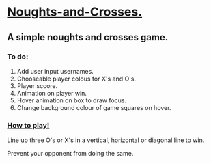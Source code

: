 <h1> <ins> Noughts-and-Crosses. </ins> </h1>
<h2> A simple noughts and crosses game. </h2>
<h3> To do: </h3>
<ol>
  <li> Add user input usernames. </li> 
  <li> Chooseable player colous for X's and O's. </li>
  <li> Player sccore. </li>
  <li> Animation on player win. </li>
  <li>Hover animation on box to draw focus.</li>
  <li>Change background colour of game squares on hover. </li>
</ol>

<h3><ins> How to play!</ins></h3>

  <p>Line up three O's or X's in a vertical, horizontal or diagonal line to win.</p> 
  <p>Prevent your opponent from doing the same.</p>

